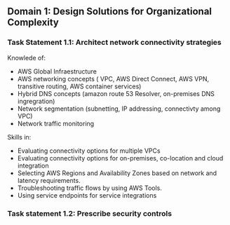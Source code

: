 ## Domain 1: Design Solutions for Organizational Complexity

### Task Statement 1.1: Architect network connectivity strategies

 Knowlede of:

- AWS Global Infraestructure
- AWS networking concepts ( VPC, AWS Direct Connect, AWS VPN, transitive routing, AWS container services)
- Hybrid DNS concepts (amazon route 53 Resolver, on-premises DNS ingregration)
- Network segmentation (subnetting, IP addressing, connectivty among VPC)
- Network traffic monitoring

Skills in:

- Evaluating connectivity options for multiple VPCs
- Evaluating connectivity options for on-premises, co-location and cloud integration
- Selecting AWS Regions and Availability Zones based on network and latency requirements.
- Troubleshooting traffic flows by using AWS Tools.
- Using service endpoints for service integrations


### Task statement 1.2: Prescribe security controls


